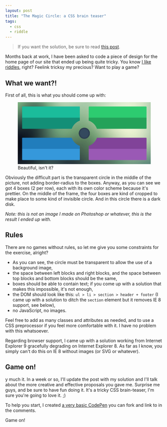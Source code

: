 ```yaml
---
layout: post
title: "The Magic Circle: a CSS brain teaser"
tags:
  - css
  - riddle
---
```


> If you want the solution, be sure to read [this post](http://hugogiraudel.com/2014/02/26/the-magic-circle-trick-revealed/).

Months back at work, I have been asked to code a piece of design for the home page of our site that ended up being quite tricky. You know [I like riddles](http://hugogiraudel.com/2014/02/06/calc-css-riddle/), right? Feelink tricksy my precious? Want to play a game?

## What we want?! 

First of all, this is what you should come up with:

<figure class="figure">
<img src="/assets/images/the-magic-circle-a-css-brain-teaser/result.jpg" alt="">
<figcaption>Beautiful, isn't it?</figcaption>
</figure>

Obviously the difficult part is the transparent circle in the middle of the picture, not adding border-radius to the boxes. Anyway, as you can see we got 4 boxes (2 per row), each with its own color scheme because it's prettier. On the middle of the frame, the four boxes are kind of cropped to make place to some kind of invisible circle. And in this circle there is a dark disk.

*Note: this is not an image I made on Photoshop or whatever, this is the result I ended up with.*

## Rules 

There are no games without rules, so let me give you some constraints for the exercise, alright?

* As you can see, the circle must be transparent to allow the use of a background image,
* the space between left blocks and right blocks, and the space between top blocks and bottom blocks should be the same,
* boxes should be able to contain text; if you come up with a solution that makes this impossible, it's not enough,
* the DOM should look like this: `ul > li > section > header + footer` (I came up with a solution to ditch the `section` element but it removes IE 8 support, see below),
* no JavaScript, no images.

Feel free to add as many classes and attributes as needed, and to use a CSS preprocessor if you feel more comfortable with it. I have no problem with this whatsoever.

Regarding browser support, I came up with a solution working from Internet Explorer 9 gracefully degrading on Internet Explorer 8. As far as I know, you simply can't do this on IE 8 without images (or SVG or whatever).

## Game on! 
y much it. In a week or so, I'll update the post with my solution and I'll talk about the more creative and effective proposals you gave me. Surprise me guys, and be sure to have fun doing it. It's a tricky CSS brain-teaser, I'm sure you're going to love it. ;)

To help you start, I created [a very basic CodePen](http://codepen.io/HugoGiraudel/pen/cffeb2facdf797f46617e9615105f38d) you can fork and link to in the comments.

Game on!
